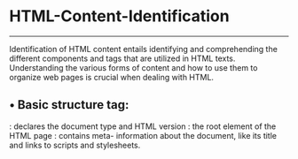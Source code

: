 # HTML-Content-Identification
-----------------------------------------------------------
Identification of HTML content entails identifying and comprehending the different components and tags that are utilized in HTML texts. Understanding the various forms of content and how to use them to organize web pages is crucial when dealing with HTML. 

•	Basic structure tag:
-----------------------------------------------------------
<!DOCTOTYPE html> : declares the document type and HTML version
<html>: the root element of the HTML page
	<head>: contains meta- information about the document, like its title and links to scripts and stylesheets.
	<title>: specifies the title of the document which is shown in the browser’s title bar or tab.
	<body> contains the content of the document such as text, images, paragraphs ad other media.
    
	Text formatting tags:
 --------------------------------------------------------
•	<h1>, <h2>, <h3>, …. <h6>: headings with <h1> being the highest( most important ) level and <h6> is the lowest
•	<p> is for paragraphs.
•	<br>: line break
•	<hr>: horizontal line break
•	<strong> and <b>: bold text with <strong> indicating importance.
•	<em> and <i>: italic text with <em> indicating emphases.

Hyperlinks and images:
--------------------------------------------------------------
•	<a href=ÜRL”>:Hyperlink to another document or resource
•	<img src=ïmge url” alt=”alternative text”>: Embeds an image into the document.

Lists: 
--------------------------------------------------------------
•	<ul>: Unordered (bulleted list) list.
•	<ol> Ordered (numbered list) list.
•	<li>: list item.

Tables:
--------------------------------------------------------------
•	<table>: define tables
•	<tr>: table row
•	<th>: table header cell
•	<td>: table data cell.

Forms:
-------------------------------------------------------------
•	<form>: define a form for user
•	<input>: input field
•	<label>: label for an <input> element
•	<textarea>: multi-line text input
•	<button>: button

Semantic tags (HTML5)
-----------------------------------------------------------
•	<Header>: introductory content or navigational links.
•	<nav>: navigation links.
•	<article>: independent, self-contained content.
•	<section>: sections of a document.
•	<footer>: footer for a document or section.
•	<aside>: content indirectly related to the document content.

Media and embedding:
-----------------------------------------------------------
•	<video>: and <audio>: embedded video and audio content.
•	<canvas>: used for drawing graphics on the fly.
•	<iframe>: embeds another HTML page within the current page.

HTML Generic Elements, Div and Span:
-----------------------------------------------------------
Standard HTML components such as <div> and <span> are used to organize other elements and apply JavaScript actions or CSS style to them. They are basically containers that, while not intrinsically representing anything or having any semantic significance, are useful tools that help web developers organize and layout web pages effectively.

DIV Element: 
-----------------------------------------------------------
•	Description: When using CSS for styling or layout, HTML elements can be grouped together using the <div> element, which is a block-level container. It symbolizes a segment or a break within an HTML document.

Characteristics: 
-----------------------------------------------------------
•	Block-level: occupies the entire possible width, with a fresh line appearing before and after.
•	used to arrange items into sections or groups so they can be styled together or arranged as a single unit inside a layout.

	Common uses:
-----------------------------------------------------------
•	Creating a layout structure (e.g., header, footer, sidebar, content area)
•	Grouping elements to apply the same styling or classes.
•	Serving as containers for dynamic content updated via JavaScript.

<SPAN>Element:
------------------------------------------------------------
•	Description: An inline container called the <span> element can be used to mark up a section of a text or a document for style or to apply JavaScript operations. It has no semantic significance or intrinsic representation.

	Characteristics:
------------------------------------------------------------
•	Inline: takes up only the appropriate width and does not result in a line break.
•	Used to style a small part of the text or to apply specific behavior without changing the documents flow.

	Common uses:
------------------------------------------------------------
•	Changing the style (color, font, background) of a part of a text.
•	Wrapping a text portion to apply JavaScript actions like click events.
•	Highlighting a part of text without affecting the document’s layout.

Key display:
-------------------------------------------------------------
Display: <div> is a block-level element, while <span> is an inline element.
Purpose: 
--------------------------------------------------------------
•	<div> is typically used for larger blocks of html, often as containers for layout sections.
•	<Span> is used for smaller portions of text or inline element within other displayed content.

Effect on layout: 
---------------------------------------------------------------
•	By default, adding a <div> will result in the creation of new lines before and after it, which will have a greater impact on the layout. <span> won't impede the surrounding content's flow.
<div> and <span> are essential elements of HTML that are used extensively in web development for content organization and CSS style application. Because of their generic character, which gives them great versatility, developers can change web page elements for both layout and styling without giving the content any additional semantic significance.


